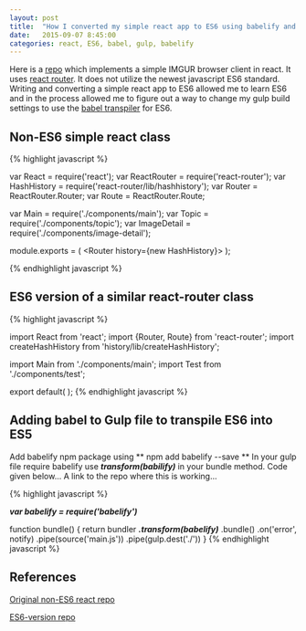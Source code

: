 ```yaml
---
layout: post
title:  "How I converted my simple react app to ES6 using babelify and gulp"
date:   2015-09-07 8:45:00
categories: react, ES6, babel, gulp, babelify
---
```


Here is a [repo](https://github.com/sunkay/react-flux-imgur) which implements a simple IMGUR browser client in react. It uses [react router](https://github.com/sunkay/react-flux-imgur). It does not utilize the newest javascript ES6 standard. Writing and converting a simple react app to ES6 allowed me to learn ES6 and in the process allowed me to figure out a way to change my gulp build settings to use the [babel transpiler](https://www.npmjs.com/package/babelify) for ES6.

Non-ES6 simple react class
--------------------------------
{% highlight javascript %}

var React = require('react');
var ReactRouter = require('react-router');
var HashHistory = require('react-router/lib/hashhistory');
var Router = ReactRouter.Router;
var Route = ReactRouter.Route;

var Main = require('./components/main');
var Topic = require('./components/topic');
var ImageDetail = require('./components/image-detail');

module.exports = (
  <Router history={new HashHistory}>
    <Route path="/" component={Main}>
      <Route path="topics/:id" component={Topic} />
      <Route path="images/:id" component={ImageDetail} />
    </Route>
  </Router>
);

{% endhighlight javascript %}

ES6 version of a similar react-router class
---------------------------------
{% highlight javascript %}

import React from 'react';
import {Router, Route} from 'react-router';
import createHashHistory from 'history/lib/createHashHistory';

import Main from './components/main';
import Test from './components/test';


export default(
    <Router history={createHashHistory()}>
      <Route path="/" component={Main}>
        <Route path="test" component={Test} />
      </Route>
    </Router>
);
{% endhighlight javascript %}

Adding babel to Gulp file to transpile ES6 into ES5
----------------------------------------------------
Add babelify npm package using ** npm add babelify --save **
In your gulp file require babelify
use ***transform(babilify)*** in your bundle method. Code given below... A link to the repo where this is working... 

{% highlight javascript %}

***var babelify = require('babelify')***

function bundle() {
  return bundler
    ***.transform(babelify)***
    .bundle()
    .on('error', notify)
    .pipe(source('main.js'))
    .pipe(gulp.dest('./'))
}
{% endhighlight javascript %}

References
---------------------------------------------
[Original non-ES6 react repo](https://github.com/sunkay/mdiary/tree/v0.1)

[ES6-version repo](https://github.com/sunkay/mdiary/tree/develop)
